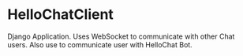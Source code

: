 # HelloChatClient

Django Application. Uses WebSocket to communicate with other Chat users. Also use to communicate user with HelloChat Bot.